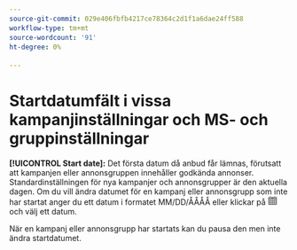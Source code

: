 ```yaml
---
source-git-commit: 029e406fbfb4217ce78364c2d1f1a6dae24ff588
workflow-type: tm+mt
source-wordcount: '91'
ht-degree: 0%

---
```

# Startdatumfält i vissa kampanjinställningar och MS- och gruppinställningar

**[!UICONTROL Start date]:** Det första datum då anbud får lämnas, förutsatt att kampanjen eller annonsgruppen innehåller godkända annonser. Standardinställningen för nya kampanjer och annonsgrupper är den aktuella dagen. Om du vill ändra datumet för en kampanj eller annonsgrupp som inte har startat anger du ett datum i formatet MM/DD/ÅÅÅÅ eller klickar på ![Kalender](/help/search-social-commerce/assets/calendar.png) och välj ett datum.

När en kampanj eller annonsgrupp har startats kan du pausa den men inte ändra startdatumet.
